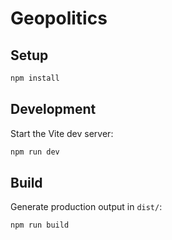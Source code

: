 # Geopolitics

## Setup
```bash
npm install
```

## Development
Start the Vite dev server:
```bash
npm run dev
```

## Build
Generate production output in `dist/`:
```bash
npm run build
```
